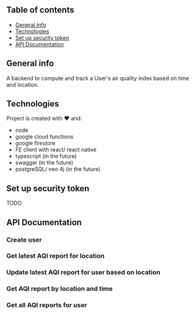 ## Table of contents
* [General info](#general-info)
* [Technologies](#technologies)
* [Set up security token](#set-up-security-token)
* [API Documentation](#api-documentation)

## General info
A backend to compute and track a User's air quality index based on time and location.

## Technologies
Project is created with :heart: and:
* node
* google cloud functions
* google firestore
* FE client with react/ react native
* typescript (in the future)
* swagger (in the future)
* postgreSQL/ neo 4j (in the future)

## Set up security token
TODO

## API Documentation

### Create user

### Get latest AQI report for location

### Update latest AQI report for user based on location

### Get AQI report by location and time

### Get all AQI reports for user
